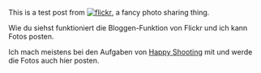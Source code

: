 <!--
.. title: Flickr
.. slug: 161-flickr
.. date: 2007-06-24 00:02:25
.. tags: Fotos,Happy Shooting,Fotografie,In eigener Sache,Internet
.. description: 
.. type: text
-->

This is a test post from [![flickr](http://www.flickr.com/images/flickr_logo_blog.gif)](http://www.flickr.com/r/testpost), a fancy photo sharing thing.
<!-- TEASER_END -->

Wie du siehst funktioniert die Bloggen-Funktion von Flickr und ich kann Fotos posten.

Ich mach meistens bei den Aufgaben von [Happy Shooting](http://www.happyshooting.de/podcast/) mit und werde die Fotos auch hier posten.
